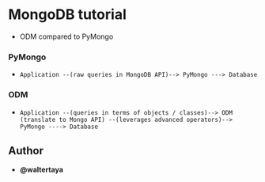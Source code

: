 # MongoDB tutorial

- ODM compared to PyMongo

### PyMongo

- `Application --(raw queries in MongoDB API)--> PyMongo ---> Database`

### ODM

- `Application --(queries in terms of objects / classes)--> ODM (translate to Mongo API) --(leverages advanced operators)--> PyMongo ----> Database`

## Author

- **@waltertaya**
